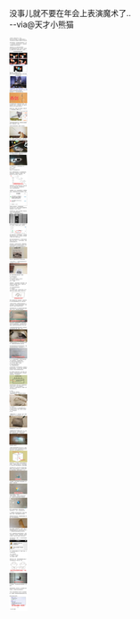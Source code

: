 没事儿就不要在年会上表演魔术了..   
--via@天才小熊猫

![98397668260544c4983431b72518ad93.jpg](https://raw.githubusercontent.com/wxlzmt/cdn1/master/ext/qw/groups/30007/98397668260544c4983431b72518ad93.jpg)

